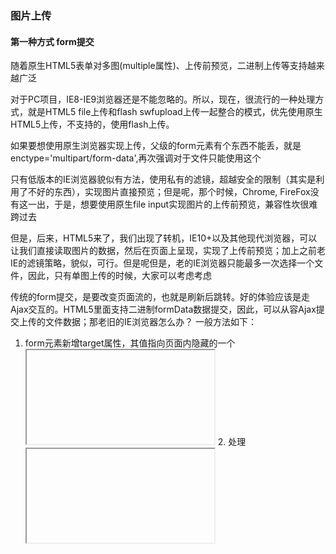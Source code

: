 ### 图片上传

#### 第一种方式 form提交

随着原生HTML5表单对多图(multiple属性)、上传前预览，二进制上传等支持越来越广泛

对于PC项目，IE8-IE9浏览器还是不能忽略的。所以，现在，很流行的一种处理方式，就是HTML5 file上传和flash swfupload上传一起整合的模式，优先使用原生HTML5上传，不支持的，使用flash上传。

如果要想使用原生浏览器实现上传，父级的form元素有个东西不能丢，就是enctype='multipart/form-data',再次强调对于文件只能使用这个

只有低版本的IE浏览器貌似有方法，使用私有的滤镜，超越安全的限制（其实是利用了不好的东西），实现图片直接预览；但是呢，那个时候，Chrome, FireFox没有这一出，于是，想要使用原生file input实现图片的上传前预览，兼容性坎很难跨过去

但是，后来，HTML5来了，我们出现了转机，IE10+以及其他现代浏览器，可以让我们直接读取图片的数据，然后在页面上呈现，实现了上传前预览；加上之前老IE的滤镜策略，貌似，可行。但是呢但是，老的IE浏览器只能最多一次选择一个文件，因此，只有单图上传的时候，大家可以考虑考虑

传统的form提交，是要改变页面流的，也就是刷新后跳转。好的体验应该是走Ajax交互的。HTML5里面支持二进制formData数据提交，因此，可以从容Ajax提交上传的文件数据；那老旧的IE浏览器怎么办？
一般方法如下：

1. form元素新增target属性，其值指向页面内隐藏的一个<iframe>元素的id, 如下示意：
<form action="" method="post" enctype="multipart/form-data" target="uploadIframe"><
<iframe id="uploadIframe"></iframe>  
2. 处理<iframe>元素的onload事件，获得返回内容（如下代码示意），具体细节非本文重点，不表。
var doc = iframe.contentDocument ? iframe.contentDocument : frames[iframe.id].document;
var response = doc.body && doc.body.innerHTML;

input file类型控件有一个属性，名为accept, 可能有些小伙伴不太了解。可以用来指定浏览器接受的文件类型，也就是的那个我们打开系统的选择文件弹框的时候，默认界面中呈现的文件类型。例如：accept="image/jpeg"，则界面中只有jpg图片, 兼容谷歌所以如下
<input type="file" accept="image/gif,image/jpeg,image/jpg,image/png">

### 接下来该熟悉各种api

#### Filelist 对象和 file 对象

HTML 中的 input[type="file"] 标签有个 multiple 属性，允许用户选择多个文件，FileList对象则就是表示用户选择的文件列表。这个列表中的每一个文件，就是一个 file 对象。

file 对象的属性
1. name 文件名，不包含路径
2. type 文件类型。图片类型的文件都会以 image/ 开头，可以由此来限制只允许上传图片。
3. size 文件大小 可根据文件大小进行其他操作
4. lastModified 文件最后修改的时间
```
  <input type="file" id="files" multiple>
  <script>
      var elem = document.getElementById('files');
      elem.onchange = function (event) {
          var files = event.target.files;
          for (var i = 0; i < files.length; i++) {
              // 文件类型为 image 并且文件大小小于 200kb
              if(files[i].type.indexOf('image/') !== -1 && files[i].size < 204800){
                  console.log(files[i].name);
              }
          }
      }
  </script>
``` 

#### Blob 对象
Blob 对象相当于一个容器，可以用于存放二进制数据。它有两个属性，size 属性表示字节长度，type 属性表示 MIME 类型。
Blob 对象可以用 Blob() 创建
```
var blob = new Blob(['hello'], {type:"text/plain"});
```

Blob 构造函数中的第一个参数是一个数组，可以存放 ArrayBuffer对象、ArrayBufferView 对象、Blob对象和字符串。
```
var newblob = blob.slice(0,5, {type:"text/plain"});
```

canvas.toBlob() 也可以创建 Blob 对象。toBlob() 使用三个参数，第一个为回调函数，第二个为图片类型，默认为 image/png，第三个为图片质量，值在0到1之间。
```
var canvas = document.getElementById('canvas');
canvas.toBlob(function(blob){ console.log(blob); }, "image/jpeg", 0.5);
```

### 下载文件
Blod 对象可以通过 window.URL 对象生成一个网络地址，结合 a 标签的 download 属性来实现下载文件功能。
比如把 canvas 下载为一个图片文件。
```
var canvas = document.getElementById('canvas');
canvas.toBlob(function(blob){
    // 使用 createObjectURL 生成地址，格式为 blob:null/fd95b806-db11-4f98-b2ce-5eb16b38ba36
    var url = URL.createObjectURL(blob);
    var a = document.createElement('a');
    a.download = 'canvas';
    a.href = url;
    // 模拟a标签点击进行下载
    a.click();
    // 下载后告诉浏览器不再需要保持这个文件的引用了
    URL.revokeObjectURL(url);
});

```

### FileReader 对象
FileReader 对象主要用来把文件读入内存，并且读取文件中的数据。通过构造函数创建一个 FileReader 对象
`var reader = new FileReader();`

该对象有一下方法
abort：中断读取操作。
readAsArrayBuffer：读取文件内容到ArrayBuffer对象中。
readAsBinaryString：将文件读取为二进制数据。
readAsDataURL：将文件读取为data: URL格式的字符串。
readAsText：将文件读取为文本。

### 上传文件预览
```
<input type="file" id="files" accept="image/jpeg,image/jpg,image/png">
<img src="blank.gif" id="preview">
<script>
    var elem = document.getElementById('files'),
        img = document.getElementById('preview');
    elem.onchange = function () {
        var files = elem.files,
            reader = new FileReader();
        if(files && files[0]){
            reader.onload = function (ev) {
                img.src = ev.target.result;
            }
            reader.readAsDataURL(files[0]);
        }
    }
</script>
```

### 数据备份与恢复
FileReader 对象的 readAsText() 可以读取文件的文本，结合 Blob 对象下载文件的功能，那就可以实现将数据导出文件备份到本地，当数据要恢复时，通过 input 把备份文件上传，使用 readAsText() 读取文本，恢复数据。

### Base64 编码
在 HTML5 中新增了 atob 和 btoa 方法来支持 Base64 编码。它们的命名也很简单，b to a 和 a to b，即代表着编码和解码。
```
var a = "https://lin-xin.github.io";
var b = btoa(a);
var c = atob(b);

console.log(a);     // https://lin-xin.github.io
console.log(b);     // aHR0cHM6Ly9saW4teGluLmdpdGh1Yi5pbw==
console.log(c);     // https://lin-xin.github.io
```

btoa 方法对字符串 a 进行编码，不会改变 a 的值，返回一个编码后的值。atob 方法对编码后的字符串进行解码。
但是参数中带中文，已经超出了8位ASCII编码的字符范围，浏览器就会报错。所以需要先对中文进行 encodeURIComponent 编码处理。
```
var a = "哈喽 世界";
var b = btoa(encodeURIComponent(a));
var c = decodeURIComponent(atob(b));

console.log(b);     // JUU1JTkzJTg4JUU1JTk2JUJEJTIwJUU0JUI4JTk2JUU3JTk1JThD
console.log(c);     // 哈喽 世界
```

### ie 如果要在上传前实现预览就用使用自己独有的滤镜，（以后再做总结，今天要跨年，暂不做总结）😁